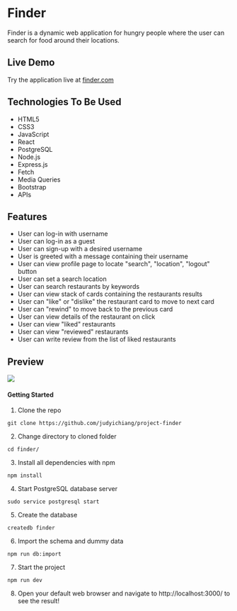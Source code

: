 # Finder

Finder is a dynamic web application for hungry people where the user can search for food around their locations.

## Live Demo

Try the application live at [finder.com](https://finder.judyichiang.com/)

## Technologies To Be Used

- HTML5
- CSS3
- JavaScript
- React
- PostgreSQL
- Node.js
- Express.js
- Fetch
- Media Queries
- Bootstrap
- APIs

## Features

-   User can log-in with username
-   User can log-in as a guest
-   User can sign-up with a desired username
-   User is greeted with a message containing their username
-   User can view profile page to locate "search", "location", "logout" button
-   User can set a search location
-   User can search restaurants by keywords
-   User can view stack of cards containing the restaurants results
-   User can "like" or "dislike" the restaurant card to move to next card
-   User can "rewind" to move back to the previous card
-   User can view details of the restaurant on click
-   User can view "liked" restaurants
-   User can view "reviewed" restaurants
-   User can write review from the list of liked restaurants

## Preview

![](server/public/images/finder.gif)

#### Getting Started
1. Clone the repo
  ```shell
  git clone https://github.com/judyichiang/project-finder
  ```
2. Change directory to cloned folder
  ```shell
  cd finder/
  ```
3. Install all dependencies with npm
  ```shell
  npm install
  ```
4. Start PostgreSQL database server
  ```shell
  sudo service postgresql start
  ```
5. Create the database
  ```shell
  createdb finder
  ```
6. Import the schema and dummy data
  ```shell
  npm run db:import
  ```

7. Start the project
  ```shell
  npm run dev
  ```
8. Open your default web browser and navigate to http://localhost:3000/ to see the result!
